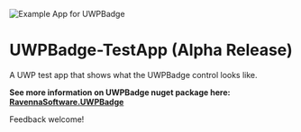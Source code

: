 
![Example App for UWPBadge](https://redir.blob.core.windows.net/assets/BadgeCapture.PNG "Help market your apps!")

# UWPBadge-TestApp (Alpha Release)
A UWP test app that shows what the UWPBadge control looks like.


**See more information on UWPBadge nuget package here: <a href="https://www.nuget.org/packages/RavennaSoftware.UWPBadge/">RavennaSoftware.UWPBadge</a>**

Feedback welcome!